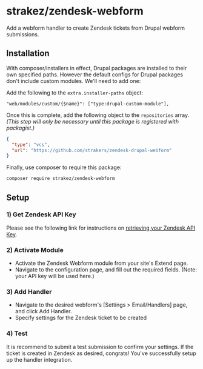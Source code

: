 # strakez/zendesk-webform
Add a webform handler to create Zendesk tickets from Drupal webform submissions.

## Installation
With composer/installers in effect, Drupal packages are installed to their own specified paths. However the default 
configs for Drupal packages don't include custom modules. We'll need to add one:

Add the following to the `extra.installer-paths` object:
```
"web/modules/custom/{$name}": ["type:drupal-custom-module"],
```

Once this is complete, add the following object to the `repositories` array.
_(This step will only be necessary until this package is registered with packagist.)_
```json
{
  "type": "vcs",
  "url": "https://github.com/strakers/zendesk-drupal-webform"
}
```

Finally, use composer to require this package:
```bash
composer require strakez/zendesk-webform
```

## Setup

### 1) Get Zendesk API Key

Please see the following link for instructions on [retrieving your Zendesk API Key](https://support.zendesk.com/hc/en-us/articles/226022787-Generating-a-new-API-token-).

### 2) Activate Module

- Activate the Zendesk Webform module from your site's Extend page.
- Navigate to the configuration page, and fill out the required fields. (Note: your API key will be used here.)

### 3) Add Handler

- Navigate to the desired webform's [Settings > Email/Handlers] page, and click Add Handler.
- Specify settings for the Zendesk ticket to be created

### 4) Test

It is recommend to submit a test submission to confirm your settings. If the ticket is created in Zendesk as desired, 
congrats! You've successfully setup up the handler integration.